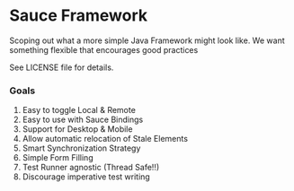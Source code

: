 # Sauce Framework

Scoping out what a more simple Java Framework might look like.
We want something flexible that encourages good practices

See LICENSE file for details.

### Goals

1. Easy to toggle Local & Remote
2. Easy to use with Sauce Bindings
3. Support for Desktop & Mobile
4. Allow automatic relocation of Stale Elements
5. Smart Synchronization Strategy
6. Simple Form Filling
7. Test Runner agnostic (Thread Safe!!)
8. Discourage imperative test writing

